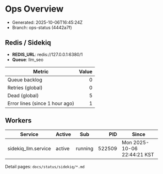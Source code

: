 # Ops Overview

- Generated: 2025-10-06T16:45:24Z
- Branch: ops-status (4442a7f)

## Redis / Sidekiq
- **REDIS_URL**: redis://127.0.0.1:6380/1
- **Queue**: llm_seo

| Metric | Value |
|---|---:|
| Queue backlog | 0 |
| Retries (global) | 0 |
| Dead (global) | 5 |
| Error lines (since 1 hour ago) | 1 |

## Workers
| Service | Active | Sub | PID | Since |
|---|---|---|---:|---|
| sidekiq_llm.service | active | running | 522509 | Mon 2025-10-06 22:44:21 KST |

Detail pages: `docs/status/sidekiq/*.md`
